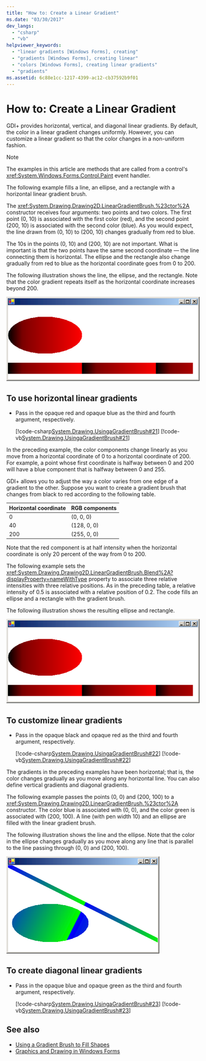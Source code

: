 ```yaml
---
title: "How to: Create a Linear Gradient"
ms.date: "03/30/2017"
dev_langs: 
  - "csharp"
  - "vb"
helpviewer_keywords: 
  - "linear gradients [Windows Forms], creating"
  - "gradients [Windows Forms], creating linear"
  - "colors [Windows Forms], creating linear gradients"
  - "gradients"
ms.assetid: 6c88e1cc-1217-4399-ac12-cb37592b9f01
---
```

# How to: Create a Linear Gradient
GDI+ provides horizontal, vertical, and diagonal linear gradients. By default, the color in a linear gradient changes uniformly. However, you can customize a linear gradient so that the color changes in a non-uniform fashion.  

> [!NOTE]
> The examples in this article are methods that are called from a control's <xref:System.Windows.Forms.Control.Paint> event handler.  

The following example fills a line, an ellipse, and a rectangle with a horizontal linear gradient brush.  
  
The <xref:System.Drawing.Drawing2D.LinearGradientBrush.%23ctor%2A> constructor receives four arguments: two points and two colors. The first point (0, 10) is associated with the first color (red), and the second point (200, 10) is associated with the second color (blue). As you would expect, the line drawn from (0, 10) to (200, 10) changes gradually from red to blue.  
  
 The 10s in the points (0, 10) and (200, 10) are not important. What is important is that the two points have the same second coordinate — the line connecting them is horizontal. The ellipse and the rectangle also change gradually from red to blue as the horizontal coordinate goes from 0 to 200.  
  
 The following illustration shows the line, the ellipse, and the rectangle. Note that the color gradient repeats itself as the horizontal coordinate increases beyond 200.  
  
 ![Shows gradient in the line, ellipse, and rectangle.](./media/how-to-create-a-linear-gradient/gradient-ellipse-rectangle.png)  
  
## To use horizontal linear gradients  
  
- Pass in the opaque red and opaque blue as the third and fourth argument, respectively.  
  
     [!code-csharp[System.Drawing.UsingaGradientBrush#21](~/samples/snippets/csharp/VS_Snippets_Winforms/System.Drawing.UsingaGradientBrush/CS/Class1.cs#21)]
     [!code-vb[System.Drawing.UsingaGradientBrush#21](~/samples/snippets/visualbasic/VS_Snippets_Winforms/System.Drawing.UsingaGradientBrush/VB/Class1.vb#21)]  
  
 In the preceding example, the color components change linearly as you move from a horizontal coordinate of 0 to a horizontal coordinate of 200. For example, a point whose first coordinate is halfway between 0 and 200 will have a blue component that is halfway between 0 and 255.  
  
 GDI+ allows you to adjust the way a color varies from one edge of a gradient to the other. Suppose you want to create a gradient brush that changes from black to red according to the following table.  
  
|Horizontal coordinate|RGB components|  
|---------------------------|--------------------|  
|0|(0, 0, 0)|  
|40|(128, 0, 0)|  
|200|(255, 0, 0)|  
  
 Note that the red component is at half intensity when the horizontal coordinate is only 20 percent of the way from 0 to 200.  
  
 The following example sets the <xref:System.Drawing.Drawing2D.LinearGradientBrush.Blend%2A?displayProperty=nameWithType> property to associate three relative intensities with three relative positions. As in the preceding table, a relative intensity of 0.5 is associated with a relative position of 0.2. The code fills an ellipse and a rectangle with the gradient brush.  
  
 The following illustration shows the resulting ellipse and rectangle.  
  
 ![Shows gradient in the ellipse and rectangle.](./media/how-to-create-a-linear-gradient/gradient-ellipse-rectangle.png)  
## To customize linear gradients  
  
- Pass in the opaque black and opaque red as the third and fourth argument, respectively.  
  
     [!code-csharp[System.Drawing.UsingaGradientBrush#22](~/samples/snippets/csharp/VS_Snippets_Winforms/System.Drawing.UsingaGradientBrush/CS/Class1.cs#22)]
     [!code-vb[System.Drawing.UsingaGradientBrush#22](~/samples/snippets/visualbasic/VS_Snippets_Winforms/System.Drawing.UsingaGradientBrush/VB/Class1.vb#22)]  
  
 The gradients in the preceding examples have been horizontal; that is, the color changes gradually as you move along any horizontal line. You can also define vertical gradients and diagonal gradients.  
  
 The following example passes the points (0, 0) and (200, 100) to a <xref:System.Drawing.Drawing2D.LinearGradientBrush.%23ctor%2A> constructor. The color blue is associated with (0, 0), and the color green is associated with (200, 100). A line (with pen width 10) and an ellipse are filled with the linear gradient brush.  
  
 The following illustration shows the line and the ellipse. Note that the color in the ellipse changes gradually as you move along any line that is parallel to the line passing through (0, 0) and (200, 100).  
  
 ![Shows gradient in the line and ellipse.](./media/how-to-create-a-linear-gradient/gradient-line-ellipse.png)  
  
## To create diagonal linear gradients  
  
- Pass in the opaque blue and opaque green as the third and fourth argument, respectively.  
  
     [!code-csharp[System.Drawing.UsingaGradientBrush#23](~/samples/snippets/csharp/VS_Snippets_Winforms/System.Drawing.UsingaGradientBrush/CS/Class1.cs#23)]
     [!code-vb[System.Drawing.UsingaGradientBrush#23](~/samples/snippets/visualbasic/VS_Snippets_Winforms/System.Drawing.UsingaGradientBrush/VB/Class1.vb#23)]  
  
## See also

- [Using a Gradient Brush to Fill Shapes](using-a-gradient-brush-to-fill-shapes.md)
- [Graphics and Drawing in Windows Forms](graphics-and-drawing-in-windows-forms.md)
